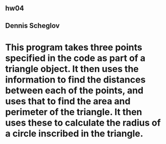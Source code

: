 ## hw04
## Dennis Scheglov
# This program takes three points specified in the code as part of a triangle object. It then uses the information to find the distances between each of the points, and uses that to find the area and perimeter of the triangle. It then uses these to calculate the radius of a circle inscribed in the triangle.
